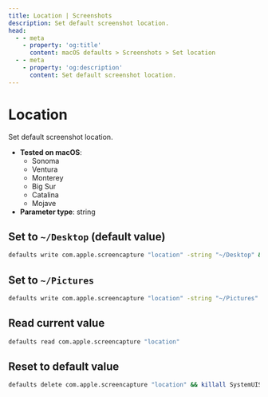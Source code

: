 ```yaml
---
title: Location | Screenshots
description: Set default screenshot location.
head:
  - - meta
    - property: 'og:title'
      content: macOS defaults > Screenshots > Set location
  - - meta
    - property: 'og:description'
      content: Set default screenshot location.
---
```


# Location

Set default screenshot location.

- **Tested on macOS**:
  - Sonoma
  - Ventura
  - Monterey
  - Big Sur
  - Catalina
  - Mojave
- **Parameter type**: string

## Set to `~/Desktop` (default value)

```bash
defaults write com.apple.screencapture "location" -string "~/Desktop" && killall SystemUIServer
```

## Set to `~/Pictures`

```bash
defaults write com.apple.screencapture "location" -string "~/Pictures" && killall SystemUIServer
```

## Read current value

```bash
defaults read com.apple.screencapture "location"
```

## Reset to default value

```bash
defaults delete com.apple.screencapture "location" && killall SystemUIServer
```
